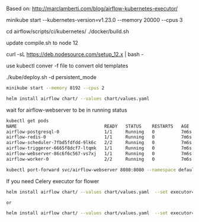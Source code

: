 
Based on: http://marclamberti.com/blog/airflow-kubernetes-executor/

 minikube start --kubernetes-version=v1.23.0 --memory 20000 --cpus 3

cd airflow/scripts/ci/kubernetes/
./docker/build.sh 

update compile.sh to node 12

curl -sL https://deb.nodesource.com/setup_12.x | bash -

use kubectl conver -f file to convert old templates

./kube/deploy.sh -d persistent_mode



```bash
minikube start --memory 8192 --cpus 2

helm install airflow chart/ --values chart/values.yaml
```
wait for airflow-webserver to be in running status

```bash
kubectl get pods
NAME                                 READY   STATUS    RESTARTS   AGE
airflow-postgresql-0                 1/1     Running   0          7m6s
airflow-redis-0                      1/1     Running   0          7m6s
airflow-scheduler-7fbd5fdfdd-9lk6c   2/2     Running   0          7m6s
airflow-triggerer-6665f8dcf7-ltqmk   1/1     Running   0          7m6s
airflow-webserver-86c6f6c567-vs7xj   1/1     Running   0          7m6s
airflow-worker-0                     2/2     Running   0          7m6s

```

```bash
kubectl port-forward svc/airflow-webserver 8080:8080 --namespace default

```

If you need Celery executor for flower

```bash
helm install airflow chart/ --values chart/values.yaml  --set executor=CeleryExecutor --set workers.persistence.size=1Gi

or 

helm install airflow chart/ --values chart/values.yaml  --set executor=CeleryKubernetesExecutor --set workers.persistence.size=1Gi

```